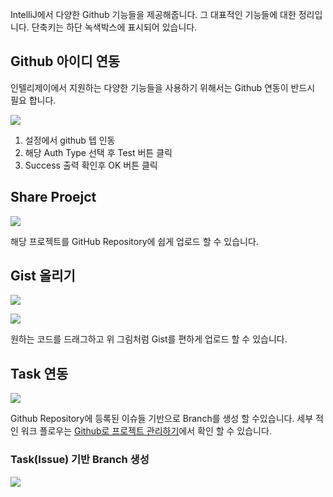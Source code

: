 IntelliJ에서 다양한 Github 기능들을 제공해줍니다. 그 대표적인 기능들에 대한 정리입니다. 단축키는 하단 녹색박스에 표시되어 있습니다.

## Github 아이디 연동

인텔리제이에서 지원하는 다양한 기능들을 사용하기 위해서는 Github 연동이 반드시 필요 합니다.

![](https://i.imgur.com/wdn4bEW.png)

1. 설정에서 github 텝 인동
2. 해당 Auth Type 선택 후 Test 버튼 클릭
3. Success 출력 확인후 OK 버튼 클릭


## Share Proejct

![](https://github.com/cheese10yun/IntelliJ/blob/master/image/github-share.gif?raw=true)

해당 프로젝트를 GitHub Repository에 쉽게 업로드 할 수 있습니다.

## Gist 올리기

![](https://github.com/cheese10yun/IntelliJ/blob/master/image/gist.gif?raw=true)

![](https://i.imgur.com/8XoRPgf.png)

원하는 코드를 드래그하고 위 그림처럼 Gist를 편하게 업로드 할 수 있습니다.

## Task 연동

![](https://i.imgur.com/qiDODzI.png)

Github Repository에 등록된 이슈들 기반으로 Branch를 생성 할 수있습니다. 세부 적인 워크 플로우는 [Github로 프로젝트 관리하기](https://github.com/cheese10yun/github-project-management)에서 확인 할 수 있습니다.

### Task(Issue) 기반 Branch 생성
![](https://github.com/cheese10yun/IntelliJ/blob/master/image/task.gif?raw=true)